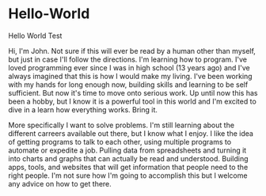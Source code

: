 # Hello-World
Hello World Test


Hi, I'm John.  Not sure if this will ever be read by a human other than myself, but just in case I'll follow the directions. I'm learning how to program.  I've loved programming ever since I was in high school (13 years ago) and I've always imagined that this is how I would make my living.  I've been working with my hands for long enough now, building skills and learning to be self sufficient.  But now it's time to move onto serious work.  Up until now this has been a hobby, but I know it is a powerful tool in this world and I'm excited to dive in a learn how everything works.  Bring it.

More specifically I want to solve problems.  I'm still learning about the different carreers available out there, but I know what I enjoy.  I like the idea of getting programs to talk to each other, using multiple programs to automate or expedite a job.  Pulling data from spreadsheets and turning it into charts and graphs that can actually be read and understood. Building apps, tools, and websites that will get information that people need to the right people.  I'm not sure how I'm going to accomplish this but I welcome any advice on how to get there.
